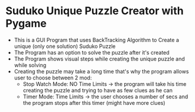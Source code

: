 # Suduko Unique Puzzle Creator with Pygame

* This is a GUI Program that uses BackTracking Algorithm to Create a unique (only one solution) Suduko Puzzle 
* The Program has an option to solve the puzzle after it's created
* The Program shows visual steps while creating the unique puzzle and while solving
* Creating the puzzle may take a long time that's why the program allows user to choose between 2 mod:
    * Stop Watch Mode: NO Time Limits -> the program will take his time creating the puzzle and trying to have as few clues as he can
    * Timer Mode: Time Limits -> the user chooses a number of secs and the program stops after this timer (might have more clues)
    
